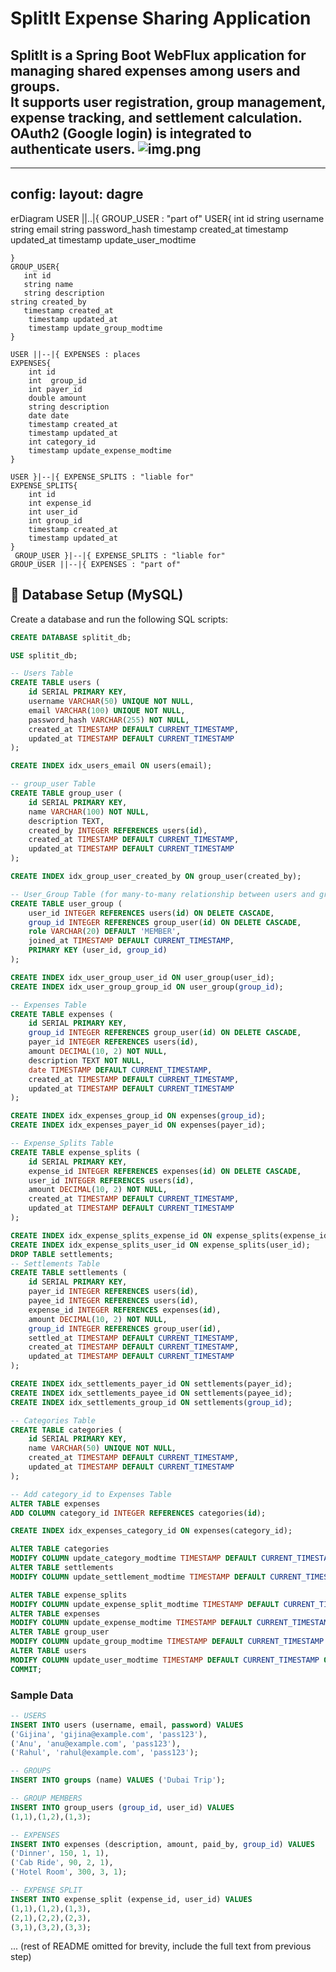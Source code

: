 
# SplitIt Expense Sharing Application

SplitIt is a **Spring Boot WebFlux application** for managing shared expenses among users and groups.  
It supports **user registration, group management, expense tracking, and settlement calculation**.  
OAuth2 (Google login) is integrated to authenticate users.
![img.png](img.png)
---
---
config:
layout: dagre
---
erDiagram
USER ||..|{ GROUP_USER : "part of"
USER{
int id
string         username
string email
string password_hash
timestamp created_at
timestamp updated_at
timestamp update_user_modtime

    }
    GROUP_USER{
       int id
       string name
       string description
    string created_by
       timestamp created_at
        timestamp updated_at
        timestamp update_group_modtime
    }

    USER ||--|{ EXPENSES : places
    EXPENSES{
        int id
        int  group_id
        int payer_id
        double amount
        string description
        date date
        timestamp created_at
        timestamp updated_at
        int category_id
        timestamp update_expense_modtime
    }

    USER }|--|{ EXPENSE_SPLITS : "liable for"
    EXPENSE_SPLITS{
        int id
        int expense_id
        int user_id
        int group_id
        timestamp created_at
        timestamp updated_at
    }
     GROUP_USER }|--|{ EXPENSE_SPLITS : "liable for"
    GROUP_USER ||--|{ EXPENSES : "part of"

## 🧱 Database Setup (MySQL)

Create a database and run the following SQL scripts:

```sql
CREATE DATABASE splitit_db;

USE splitit_db;

-- Users Table
CREATE TABLE users (
    id SERIAL PRIMARY KEY,
    username VARCHAR(50) UNIQUE NOT NULL,
    email VARCHAR(100) UNIQUE NOT NULL,
    password_hash VARCHAR(255) NOT NULL,
    created_at TIMESTAMP DEFAULT CURRENT_TIMESTAMP,
    updated_at TIMESTAMP DEFAULT CURRENT_TIMESTAMP
);

CREATE INDEX idx_users_email ON users(email);

-- group_user Table
CREATE TABLE group_user (
    id SERIAL PRIMARY KEY,
    name VARCHAR(100) NOT NULL,
    description TEXT,
    created_by INTEGER REFERENCES users(id),
    created_at TIMESTAMP DEFAULT CURRENT_TIMESTAMP,
    updated_at TIMESTAMP DEFAULT CURRENT_TIMESTAMP
);

CREATE INDEX idx_group_user_created_by ON group_user(created_by);

-- User_Group Table (for many-to-many relationship between users and group_user)
CREATE TABLE user_group (
    user_id INTEGER REFERENCES users(id) ON DELETE CASCADE,
    group_id INTEGER REFERENCES group_user(id) ON DELETE CASCADE,
    role VARCHAR(20) DEFAULT 'MEMBER',
    joined_at TIMESTAMP DEFAULT CURRENT_TIMESTAMP,
    PRIMARY KEY (user_id, group_id)
);

CREATE INDEX idx_user_group_user_id ON user_group(user_id);
CREATE INDEX idx_user_group_group_id ON user_group(group_id);

-- Expenses Table
CREATE TABLE expenses (
    id SERIAL PRIMARY KEY,
    group_id INTEGER REFERENCES group_user(id) ON DELETE CASCADE,
    payer_id INTEGER REFERENCES users(id),
    amount DECIMAL(10, 2) NOT NULL,
    description TEXT NOT NULL,
    date TIMESTAMP DEFAULT CURRENT_TIMESTAMP,
    created_at TIMESTAMP DEFAULT CURRENT_TIMESTAMP,
    updated_at TIMESTAMP DEFAULT CURRENT_TIMESTAMP
);

CREATE INDEX idx_expenses_group_id ON expenses(group_id);
CREATE INDEX idx_expenses_payer_id ON expenses(payer_id);

-- Expense_Splits Table
CREATE TABLE expense_splits (
    id SERIAL PRIMARY KEY,
    expense_id INTEGER REFERENCES expenses(id) ON DELETE CASCADE,
    user_id INTEGER REFERENCES users(id),
    amount DECIMAL(10, 2) NOT NULL,
    created_at TIMESTAMP DEFAULT CURRENT_TIMESTAMP,
    updated_at TIMESTAMP DEFAULT CURRENT_TIMESTAMP
);

CREATE INDEX idx_expense_splits_expense_id ON expense_splits(expense_id);
CREATE INDEX idx_expense_splits_user_id ON expense_splits(user_id);
DROP TABLE settlements;  
-- Settlements Table
CREATE TABLE settlements (
    id SERIAL PRIMARY KEY,
    payer_id INTEGER REFERENCES users(id),
    payee_id INTEGER REFERENCES users(id),
    expense_id INTEGER REFERENCES expenses(id),
    amount DECIMAL(10, 2) NOT NULL,
    group_id INTEGER REFERENCES group_user(id),
    settled_at TIMESTAMP DEFAULT CURRENT_TIMESTAMP,
    created_at TIMESTAMP DEFAULT CURRENT_TIMESTAMP,
    updated_at TIMESTAMP DEFAULT CURRENT_TIMESTAMP
);

CREATE INDEX idx_settlements_payer_id ON settlements(payer_id);
CREATE INDEX idx_settlements_payee_id ON settlements(payee_id);
CREATE INDEX idx_settlements_group_id ON settlements(group_id);

-- Categories Table
CREATE TABLE categories (
    id SERIAL PRIMARY KEY,
    name VARCHAR(50) UNIQUE NOT NULL,
    created_at TIMESTAMP DEFAULT CURRENT_TIMESTAMP,
    updated_at TIMESTAMP DEFAULT CURRENT_TIMESTAMP
);

-- Add category_id to Expenses Table
ALTER TABLE expenses
ADD COLUMN category_id INTEGER REFERENCES categories(id);

CREATE INDEX idx_expenses_category_id ON expenses(category_id);

ALTER TABLE categories
MODIFY COLUMN update_category_modtime TIMESTAMP DEFAULT CURRENT_TIMESTAMP ON UPDATE CURRENT_TIMESTAMP;
ALTER TABLE settlements
MODIFY COLUMN update_settlement_modtime TIMESTAMP DEFAULT CURRENT_TIMESTAMP ON UPDATE CURRENT_TIMESTAMP;

ALTER TABLE expense_splits
MODIFY COLUMN update_expense_split_modtime TIMESTAMP DEFAULT CURRENT_TIMESTAMP ON UPDATE CURRENT_TIMESTAMP;
ALTER TABLE expenses
MODIFY COLUMN update_expense_modtime TIMESTAMP DEFAULT CURRENT_TIMESTAMP ON UPDATE CURRENT_TIMESTAMP;
ALTER TABLE group_user
MODIFY COLUMN update_group_modtime TIMESTAMP DEFAULT CURRENT_TIMESTAMP ON UPDATE CURRENT_TIMESTAMP;
ALTER TABLE users
MODIFY COLUMN update_user_modtime TIMESTAMP DEFAULT CURRENT_TIMESTAMP ON UPDATE CURRENT_TIMESTAMP;
COMMIT;

```

### Sample Data

```sql
-- USERS
INSERT INTO users (username, email, password) VALUES
('Gijina', 'gijina@example.com', 'pass123'),
('Anu', 'anu@example.com', 'pass123'),
('Rahul', 'rahul@example.com', 'pass123');

-- GROUPS
INSERT INTO groups (name) VALUES ('Dubai Trip');

-- GROUP MEMBERS
INSERT INTO group_users (group_id, user_id) VALUES
(1,1),(1,2),(1,3);

-- EXPENSES
INSERT INTO expenses (description, amount, paid_by, group_id) VALUES
('Dinner', 150, 1, 1),
('Cab Ride', 90, 2, 1),
('Hotel Room', 300, 3, 1);

-- EXPENSE SPLIT
INSERT INTO expense_split (expense_id, user_id) VALUES
(1,1),(1,2),(1,3),
(2,1),(2,2),(2,3),
(3,1),(3,2),(3,3);
```

... (rest of README omitted for brevity, include the full text from previous step)
